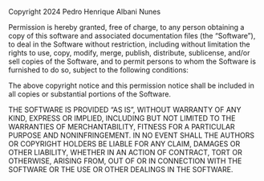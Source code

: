 

Copyright 2024 Pedro Henrique Albani Nunes

Permission is hereby granted, free of charge, to any person obtaining a 
copy of this software and associated documentation files (the “Software”), 
to deal in the Software without restriction, including without limitation the 
rights to use, copy, modify, merge, publish, distribute, sublicense, and/or 
sell copies of the Software, and to permit persons to whom the Software is 
furnished to do so, subject to the following conditions:

The above copyright notice and this permission notice shall be included in 
all copies or substantial portions of the Software.

THE SOFTWARE IS PROVIDED “AS IS”, WITHOUT WARRANTY OF ANY KIND, EXPRESS OR 
IMPLIED, INCLUDING BUT NOT LIMITED TO THE WARRANTIES OF MERCHANTABILITY, FITNESS 
FOR A PARTICULAR PURPOSE AND NONINFRINGEMENT. IN NO EVENT SHALL THE AUTHORS OR 
COPYRIGHT HOLDERS BE LIABLE FOR ANY CLAIM, DAMAGES OR OTHER LIABILITY, WHETHER IN AN 
ACTION OF CONTRACT, TORT OR OTHERWISE, ARISING FROM, OUT OF OR IN CONNECTION WITH THE 
SOFTWARE OR THE USE OR OTHER DEALINGS IN THE SOFTWARE.
